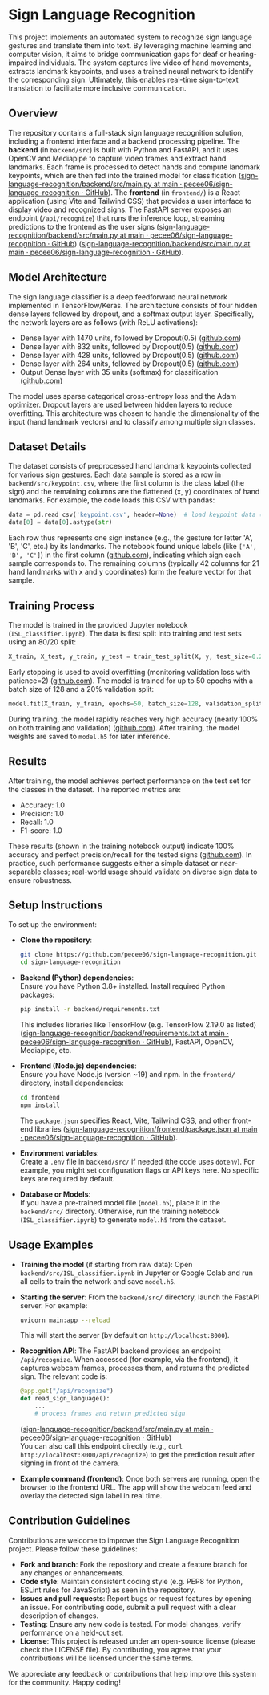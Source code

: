 # Sign Language Recognition

This project implements an automated system to recognize sign language gestures and translate them into text. By leveraging machine learning and computer vision, it aims to bridge communication gaps for deaf or hearing-impaired individuals. The system captures live video of hand movements, extracts landmark keypoints, and uses a trained neural network to identify the corresponding sign. Ultimately, this enables real-time sign-to-text translation to facilitate more inclusive communication.

## Overview

The repository contains a full-stack sign language recognition solution, including a frontend interface and a backend processing pipeline. The **backend** (in `backend/src`) is built with Python and FastAPI, and it uses OpenCV and Mediapipe to capture video frames and extract hand landmarks. Each frame is processed to detect hands and compute landmark keypoints, which are then fed into the trained model for classification ([sign-language-recognition/backend/src/main.py at main · pecee06/sign-language-recognition · GitHub](https://github.com/pecee06/sign-language-recognition/blob/main/backend/src/main.py#:~:text=for%20hand_landmarks%2C%20_%20in%20zip%28results,multi_handedness)). The **frontend** (in `frontend/`) is a React application (using Vite and Tailwind CSS) that provides a user interface to display video and recognized signs. The FastAPI server exposes an endpoint (`/api/recognize`) that runs the inference loop, streaming predictions to the frontend as the user signs ([sign-language-recognition/backend/src/main.py at main · pecee06/sign-language-recognition · GitHub](https://github.com/pecee06/sign-language-recognition/blob/main/backend/src/main.py#:~:text=for%20hand_landmarks%2C%20_%20in%20zip%28results,multi_handedness)) ([sign-language-recognition/backend/src/main.py at main · pecee06/sign-language-recognition · GitHub](https://github.com/pecee06/sign-language-recognition/blob/main/backend/src/main.py#:~:text=%40app.get%28)).

## Model Architecture

The sign language classifier is a deep feedforward neural network implemented in TensorFlow/Keras. The architecture consists of four hidden dense layers followed by dropout, and a softmax output layer. Specifically, the network layers are as follows (with ReLU activations):

- Dense layer with 1470 units, followed by Dropout(0.5) ([github.com](https://github.com/pecee06/sign-language-recognition/raw/refs/heads/main/backend/src/ISL_classifier.ipynb#:~:text=,))
- Dense layer with 832 units, followed by Dropout(0.5) ([github.com](https://github.com/pecee06/sign-language-recognition/raw/refs/heads/main/backend/src/ISL_classifier.ipynb#:~:text=,))
- Dense layer with 428 units, followed by Dropout(0.5) ([github.com](https://github.com/pecee06/sign-language-recognition/raw/refs/heads/main/backend/src/ISL_classifier.ipynb#:~:text=,))
- Dense layer with 264 units, followed by Dropout(0.5) ([github.com](https://github.com/pecee06/sign-language-recognition/raw/refs/heads/main/backend/src/ISL_classifier.ipynb#:~:text=,))
- Output Dense layer with 35 units (softmax) for classification ([github.com](https://github.com/pecee06/sign-language-recognition/raw/refs/heads/main/backend/src/ISL_classifier.ipynb#:~:text=,))

The model uses sparse categorical cross-entropy loss and the Adam optimizer. Dropout layers are used between hidden layers to reduce overfitting. This architecture was chosen to handle the dimensionality of the input (hand landmark vectors) and to classify among multiple sign classes.

## Dataset Details

The dataset consists of preprocessed hand landmark keypoints collected for various sign gestures. Each data sample is stored as a row in `backend/src/keypoint.csv`, where the first column is the class label (the sign) and the remaining columns are the flattened (x, y) coordinates of hand landmarks. For example, the code loads this CSV with pandas:

```python
data = pd.read_csv('keypoint.csv', header=None)  # load keypoint data ([github.com](https://github.com/pecee06/sign-language-recognition/raw/refs/heads/main/backend/src/ISL_classifier.ipynb#:~:text=,base_uri))
data[0] = data[0].astype(str)
```

Each row thus represents one sign instance (e.g., the gesture for letter 'A', 'B', 'C', etc.) by its landmarks. The notebook found unique labels (like `['A', 'B', 'C']`) in the first column ([github.com](https://github.com/pecee06/sign-language-recognition/raw/refs/heads/main/backend/src/ISL_classifier.ipynb#:~:text=,base_uri)), indicating which sign each sample corresponds to. The remaining columns (typically 42 columns for 21 hand landmarks with x and y coordinates) form the feature vector for that sample.

## Training Process

The model is trained in the provided Jupyter notebook (`ISL_classifier.ipynb`). The data is first split into training and test sets using an 80/20 split:

```python
X_train, X_test, y_train, y_test = train_test_split(X, y, test_size=0.2, random_state=42) ([github.com](https://github.com/pecee06/sign-language-recognition/raw/refs/heads/main/backend/src/ISL_classifier.ipynb#:~:text=%7B%20,))
```

Early stopping is used to avoid overfitting (monitoring validation loss with patience=2) ([github.com](https://github.com/pecee06/sign-language-recognition/raw/refs/heads/main/backend/src/ISL_classifier.ipynb#:~:text=,)). The model is trained for up to 50 epochs with a batch size of 128 and a 20% validation split:

```python
model.fit(X_train, y_train, epochs=50, batch_size=128, validation_split=0.2, callbacks=[es]) ([github.com](https://github.com/pecee06/sign-language-recognition/raw/refs/heads/main/backend/src/ISL_classifier.ipynb#:~:text=,accuracy))
```

During training, the model rapidly reaches very high accuracy (nearly 100% on both training and validation) ([github.com](https://github.com/pecee06/sign-language-recognition/raw/refs/heads/main/backend/src/ISL_classifier.ipynb#:~:text=,accuracy)). After training, the model weights are saved to `model.h5` for later inference.

## Results

After training, the model achieves perfect performance on the test set for the classes in the dataset. The reported metrics are:

- Accuracy: 1.0
- Precision: 1.0
- Recall: 1.0
- F1-score: 1.0

These results (shown in the training notebook output) indicate 100% accuracy and perfect precision/recall for the tested signs ([github.com](https://github.com/pecee06/sign-language-recognition/raw/refs/heads/main/backend/src/ISL_classifier.ipynb#:~:text=%7B%20,id)). In practice, such performance suggests either a simple dataset or near-separable classes; real-world usage should validate on diverse sign data to ensure robustness.

## Setup Instructions

To set up the environment:

- **Clone the repository**:

  ```bash
  git clone https://github.com/pecee06/sign-language-recognition.git
  cd sign-language-recognition
  ```

- **Backend (Python) dependencies**:  
  Ensure you have Python 3.8+ installed. Install required Python packages:

  ```bash
  pip install -r backend/requirements.txt
  ```

  This includes libraries like TensorFlow (e.g. TensorFlow 2.19.0 as listed) ([sign-language-recognition/backend/requirements.txt at main · pecee06/sign-language-recognition · GitHub](https://github.com/pecee06/sign-language-recognition/blob/main/backend/requirements.txt#:~:text=tensorflow%3D%3D2)), FastAPI, OpenCV, Mediapipe, etc.

- **Frontend (Node.js) dependencies**:  
  Ensure you have Node.js (version ~19) and npm. In the `frontend/` directory, install dependencies:

  ```bash
  cd frontend
  npm install
  ```

  The `package.json` specifies React, Vite, Tailwind CSS, and other front-end libraries ([sign-language-recognition/frontend/package.json at main · pecee06/sign-language-recognition · GitHub](https://github.com/pecee06/sign-language-recognition/blob/main/frontend/package.json#:~:text=)).

- **Environment variables**:  
  Create a `.env` file in `backend/src/` if needed (the code uses `dotenv`). For example, you might set configuration flags or API keys here. No specific keys are required by default.

- **Database or Models**:  
  If you have a pre-trained model file (`model.h5`), place it in the `backend/src/` directory. Otherwise, run the training notebook (`ISL_classifier.ipynb`) to generate `model.h5` from the dataset.

## Usage Examples

- **Training the model** (if starting from raw data): Open `backend/src/ISL_classifier.ipynb` in Jupyter or Google Colab and run all cells to train the network and save `model.h5`.

- **Starting the server**: From the `backend/src/` directory, launch the FastAPI server. For example:

  ```bash
  uvicorn main:app --reload
  ```

  This will start the server (by default on `http://localhost:8000`).

- **Recognition API**: The FastAPI backend provides an endpoint `/api/recognize`. When accessed (for example, via the frontend), it captures webcam frames, processes them, and returns the predicted sign. The relevant code is:

  ```python
  @app.get("/api/recognize")
  def read_sign_language():
      ...
      # process frames and return predicted sign
  ```

  ([sign-language-recognition/backend/src/main.py at main · pecee06/sign-language-recognition · GitHub](https://github.com/pecee06/sign-language-recognition/blob/main/backend/src/main.py#:~:text=%40app.get%28))  
  You can also call this endpoint directly (e.g., `curl http://localhost:8000/api/recognize`) to get the prediction result after signing in front of the camera.

- **Example command (frontend)**: Once both servers are running, open the browser to the frontend URL. The app will show the webcam feed and overlay the detected sign label in real time.

## Contribution Guidelines

Contributions are welcome to improve the Sign Language Recognition project. Please follow these guidelines:

- **Fork and branch**: Fork the repository and create a feature branch for any changes or enhancements.
- **Code style**: Maintain consistent coding style (e.g. PEP8 for Python, ESLint rules for JavaScript) as seen in the repository.
- **Issues and pull requests**: Report bugs or request features by opening an issue. For contributing code, submit a pull request with a clear description of changes.
- **Testing**: Ensure any new code is tested. For model changes, verify performance on a held-out set.
- **License**: This project is released under an open-source license (please check the LICENSE file). By contributing, you agree that your contributions will be licensed under the same terms.

We appreciate any feedback or contributions that help improve this system for the community. Happy coding!

